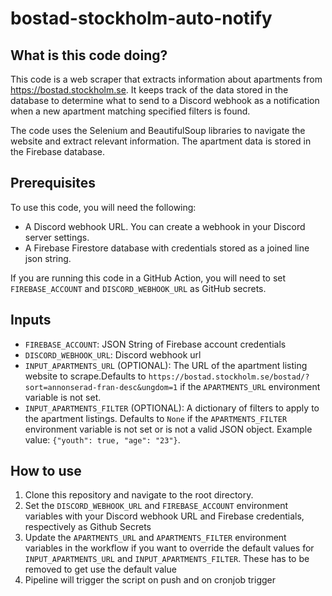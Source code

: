 # bostad-stockholm-auto-notify

## What is this code doing?

This code is a web scraper that extracts information about apartments from https://bostad.stockholm.se. It keeps track of the data stored in the database to determine what to send to a Discord webhook as a notification when a new apartment matching specified filters is found.

The code uses the Selenium and BeautifulSoup libraries to navigate the website and extract relevant information. The apartment data is stored in the Firebase database.

## Prerequisites

To use this code, you will need the following:

- A Discord webhook URL. You can create a webhook in your Discord server settings.
- A Firebase Firestore database with credentials stored as a joined line json string.

If you are running this code in a GitHub Action, you will need to set `FIREBASE_ACCOUNT` and `DISCORD_WEBHOOK_URL` as GitHub secrets.

## Inputs

- `FIREBASE_ACCOUNT`: JSON String of Firebase account credentials
- `DISCORD_WEBHOOK_URL`: Discord webhook url
- `INPUT_APARTMENTS_URL` (OPTIONAL): The URL of the apartment listing website to scrape.Defaults to `https://bostad.stockholm.se/bostad/?sort=annonserad-fran-desc&ungdom=1` if the `APARTMENTS_URL` environment variable is not set.
- `INPUT_APARTMENTS_FILTER` (OPTIONAL): A dictionary of filters to apply to the apartment listings. Defaults to `None` if the `APARTMENTS_FILTER` environment variable is not set or is not a valid JSON object.
  Example value: `{"youth": true, "age": "23"}`.

## How to use

1. Clone this repository and navigate to the root directory.
2. Set the `DISCORD_WEBHOOK_URL` and `FIREBASE_ACCOUNT` environment variables with your Discord webhook URL and Firebase credentials, respectively as Github Secrets
3. Update the `APARTMENTS_URL` and `APARTMENTS_FILTER` environment variables in the workflow if you want to override the default values for `INPUT_APARTMENTS_URL` and `INPUT_APARTMENTS_FILTER`. These has to be removed to get use the default value
4. Pipeline will trigger the script on push and on cronjob trigger
